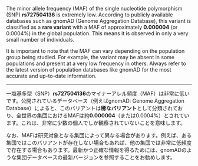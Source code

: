 The minor allele frequency (MAF) of the single nucleotide polymorphism (SNP) **rs727504136** is extremely low. According to publicly available databases such as gnomAD (Genome Aggregation Database), this variant is classified as a **rare variant** with a MAF of approximately **0.000004** (or 0.0004%) in the global population. This means it is observed in only a very small number of individuals.

It is important to note that the MAF can vary depending on the population group being studied. For example, the variant may be absent in some populations and present at a very low frequency in others. Always refer to the latest version of population databases like gnomAD for the most accurate and up-to-date information.

---

一塩基多型（SNP）**rs727504136**のマイナーアレル頻度（MAF）は非常に低いです。公開されているデータベース（例えばgnomAD: Genome Aggregation Database）によると、このバリアントは**稀なバリアント**として分類されており、全世界の集団におけるMAFは約**0.000004**（または0.0004%）とされています。これは、非常に少数の個人でしか観察されていないことを意味します。

なお、MAFは研究対象となる集団によって異なる場合があります。例えば、ある集団ではこのバリアントが存在しない場合もあれば、他の集団では非常に低頻度で存在する場合もあります。最新かつ正確な情報を得るためには、gnomADのような集団データベースの最新バージョンを参照することをお勧めします。